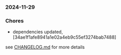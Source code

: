 ### 2024-11-29

### Chores
+ dependencies updated, [34ae1f1afe8941a1e02a4eb9c55ef3274bab7488]

see <a href='https://github.com/mrjackwills/belugasnooze_vue/blob/main/CHANGELOG.md'>CHANGELOG.md</a> for more details
